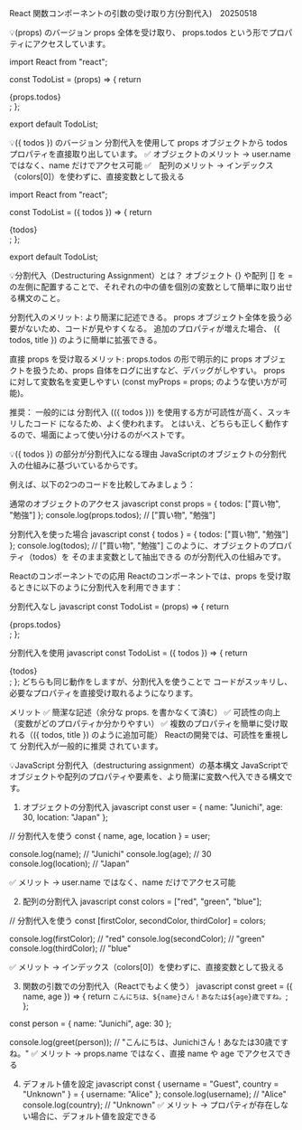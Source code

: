 React 関数コンポーネントの引数の受け取り方(分割代入)　20250518

💡(props) のバージョン
props 全体を受け取り、 props.todos という形でプロパティにアクセスしています。

import React from "react";

const TodoList = (props) => {
  return <div>{props.todos}</div>;
};

export default TodoList;


💡({ todos }) のバージョン
分割代入を使用して props オブジェクトから todos プロパティを直接取り出しています。
✅ オブジェクトのメリット → user.name ではなく、name だけでアクセス可能
✅　配列のメリット → インデックス（colors[0]）を使わずに、直接変数として扱える


import React from "react";

const TodoList = ({ todos }) => {
  return <div>{todos}</div>;
};

export default TodoList;


💡分割代入（Destructuring Assignment）とは？
オブジェクト {} や配列 [] を = の左側に配置することで、それぞれの中の値を個別の変数として簡単に取り出せる構文のこと。



分割代入のメリット:
より簡潔に記述できる。
props オブジェクト全体を扱う必要がないため、コードが見やすくなる。
追加のプロパティが増えた場合、 ({ todos, title }) のように簡単に拡張できる。

直接 props を受け取るメリット:
props.todos の形で明示的に props オブジェクトを扱うため、props 自体をログに出すなど、デバッグがしやすい。
props に対して変数名を変更しやすい (const myProps = props; のような使い方が可能)。

推奨：
一般的には 分割代入 (({ todos })) を使用する方が可読性が高く、スッキリしたコード になるため、よく使われます。
とはいえ、どちらも正しく動作するので、場面によって使い分けるのがベストです。


💡({ todos }) の部分が分割代入になる理由
JavaScriptのオブジェクトの分割代入の仕組みに基づいているからです。

例えば、以下の2つのコードを比較してみましょう：

通常のオブジェクトのアクセス
javascript
const props = { todos: ["買い物", "勉強"] };
console.log(props.todos); // ["買い物", "勉強"]

分割代入を使った場合
javascript
const { todos } = { todos: ["買い物", "勉強"] };
console.log(todos); // ["買い物", "勉強"]
このように、オブジェクトのプロパティ（todos）を そのまま変数として抽出できる のが分割代入の仕組みです。

Reactのコンポーネントでの応用
Reactのコンポーネントでは、props を受け取るときに以下のように分割代入を利用できます：

分割代入なし
javascript
const TodoList = (props) => {
  return <div>{props.todos}</div>;
};

分割代入を使用
javascript
const TodoList = ({ todos }) => {
  return <div>{todos}</div>;
};
どちらも同じ動作をしますが、分割代入を使うことで コードがスッキリし、必要なプロパティを直接受け取れるようになります。

メリット
✅ 簡潔な記述（余分な props. を書かなくて済む）
✅ 可読性の向上（変数がどのプロパティか分かりやすい）
✅ 複数のプロパティを簡単に受け取れる（({ todos, title }) のように追加可能）
Reactの開発では、可読性を重視して 分割代入が一般的に推奨 されています。


💡JavaScript 分割代入（destructuring assignment）の基本構文
JavaScriptでオブジェクトや配列のプロパティや要素を、より簡潔に変数へ代入できる構文です。

1. オブジェクトの分割代入
javascript
const user = {
  name: "Junichi",
  age: 30,
  location: "Japan"
};

// 分割代入を使う
const { name, age, location } = user;

console.log(name); // "Junichi"
console.log(age);  // 30
console.log(location); // "Japan"

✅ メリット → user.name ではなく、name だけでアクセス可能

2. 配列の分割代入
javascript
const colors = ["red", "green", "blue"];

// 分割代入を使う
const [firstColor, secondColor, thirdColor] = colors;

console.log(firstColor); // "red"
console.log(secondColor); // "green"
console.log(thirdColor); // "blue"

✅ メリット → インデックス（colors[0]）を使わずに、直接変数として扱える

3. 関数の引数での分割代入（Reactでもよく使う）
javascript
const greet = ({ name, age }) => {
  return `こんにちは、${name}さん！あなたは${age}歳ですね。`;
};

const person = { name: "Junichi", age: 30 };

console.log(greet(person)); // "こんにちは、Junichiさん！あなたは30歳ですね。"
✅ メリット → props.name ではなく、直接 name や age でアクセスできる

4. デフォルト値を設定
javascript
const { username = "Guest", country = "Unknown" } = { username: "Alice" };
console.log(username); // "Alice"
console.log(country);  // "Unknown"
✅ メリット → プロパティが存在しない場合に、デフォルト値を設定できる